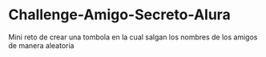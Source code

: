 # Challenge-Amigo-Secreto-Alura
Mini reto de crear una tombola en la cual salgan los nombres de los amigos de manera aleatoria
